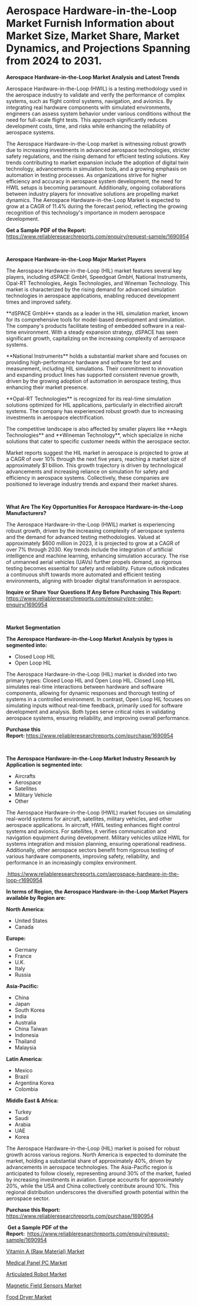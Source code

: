 <p><h1>Aerospace Hardware-in-the-Loop Market Furnish Information about Market Size, Market Share, Market Dynamics, and Projections Spanning from 2024 to 2031.</h1></p><p><strong>Aerospace Hardware-in-the-Loop Market Analysis and Latest Trends</strong></p>
<p><p>Aerospace Hardware-in-the-Loop (HWIL) is a testing methodology used in the aerospace industry to validate and verify the performance of complex systems, such as flight control systems, navigation, and avionics. By integrating real hardware components with simulated environments, engineers can assess system behavior under various conditions without the need for full-scale flight tests. This approach significantly reduces development costs, time, and risks while enhancing the reliability of aerospace systems.</p><p>The Aerospace Hardware-in-the-Loop market is witnessing robust growth due to increasing investments in advanced aerospace technologies, stricter safety regulations, and the rising demand for efficient testing solutions. Key trends contributing to market expansion include the adoption of digital twin technology, advancements in simulation tools, and a growing emphasis on automation in testing processes. As organizations strive for higher efficiency and accuracy in aerospace system development, the need for HWIL setups is becoming paramount. Additionally, ongoing collaborations between industry players for innovative solutions are propelling market dynamics. The Aerospace Hardware-in-the-Loop Market is expected to grow at a CAGR of 11.4% during the forecast period, reflecting the growing recognition of this technology's importance in modern aerospace development.</p></p>
<p><strong>Get a Sample PDF of the Report:&nbsp;</strong> <a href="https://www.reliableresearchreports.com/enquiry/request-sample/1690954?utm_campaign=1738&utm_medium=2&utm_source=Github&utm_content=ia&utm_term=19102024&utm_id=aerospace-hardware-in-the-loop">https://www.reliableresearchreports.com/enquiry/request-sample/1690954</a></p>
<p>&nbsp;</p>
<p><strong>Aerospace Hardware-in-the-Loop Major Market Players</strong></p>
<p><p>The Aerospace Hardware-in-the-Loop (HIL) market features several key players, including dSPACE GmbH, Speedgoat GmbH, National Instruments, Opal-RT Technologies, Aegis Technologies, and Wineman Technology. This market is characterized by the rising demand for advanced simulation technologies in aerospace applications, enabling reduced development times and improved safety.</p><p>**dSPACE GmbH** stands as a leader in the HIL simulation market, known for its comprehensive tools for model-based development and simulation. The company's products facilitate testing of embedded software in a real-time environment. With a steady expansion strategy, dSPACE has seen significant growth, capitalizing on the increasing complexity of aerospace systems.</p><p>**National Instruments** holds a substantial market share and focuses on providing high-performance hardware and software for test and measurement, including HIL simulations. Their commitment to innovation and expanding product lines has supported consistent revenue growth, driven by the growing adoption of automation in aerospace testing, thus enhancing their market presence.</p><p>**Opal-RT Technologies** is recognized for its real-time simulation solutions optimized for HIL applications, particularly in electrified aircraft systems. The company has experienced robust growth due to increasing investments in aerospace electrification. </p><p>The competitive landscape is also affected by smaller players like **Aegis Technologies** and **Wineman Technology**, which specialize in niche solutions that cater to specific customer needs within the aerospace sector. </p><p>Market reports suggest the HIL market in aerospace is projected to grow at a CAGR of over 10% through the next five years, reaching a market size of approximately $1 billion. This growth trajectory is driven by technological advancements and increasing reliance on simulation for safety and efficiency in aerospace systems. Collectively, these companies are positioned to leverage industry trends and expand their market shares.</p></p>
<p>&nbsp;</p>
<p><strong>What Are The Key Opportunities For Aerospace Hardware-in-the-Loop Manufacturers?</strong></p>
<p><p>The Aerospace Hardware-in-the-Loop (HWIL) market is experiencing robust growth, driven by the increasing complexity of aerospace systems and the demand for advanced testing methodologies. Valued at approximately $600 million in 2023, it is projected to grow at a CAGR of over 7% through 2030. Key trends include the integration of artificial intelligence and machine learning, enhancing simulation accuracy. The rise of unmanned aerial vehicles (UAVs) further propels demand, as rigorous testing becomes essential for safety and reliability. Future outlook indicates a continuous shift towards more automated and efficient testing environments, aligning with broader digital transformation in aerospace.</p></p>
<p><strong>Inquire or Share Your Questions If Any Before Purchasing This Report:</strong> <a href="https://www.reliableresearchreports.com/enquiry/pre-order-enquiry/1690954?utm_campaign=1738&utm_medium=2&utm_source=Github&utm_content=ia&utm_term=19102024&utm_id=aerospace-hardware-in-the-loop">https://www.reliableresearchreports.com/enquiry/pre-order-enquiry/1690954</a></p>
<p>&nbsp;</p>
<p><strong>Market Segmentation</strong></p>
<p><strong>The Aerospace Hardware-in-the-Loop Market Analysis by types is segmented into:</strong></p>
<p><ul><li>Closed Loop HIL</li><li>Open Loop HIL</li></ul></p>
<p><p>The Aerospace Hardware-in-the-Loop (HIL) market is divided into two primary types: Closed Loop HIL and Open Loop HIL. Closed Loop HIL simulates real-time interactions between hardware and software components, allowing for dynamic responses and thorough testing of systems in a controlled environment. In contrast, Open Loop HIL focuses on simulating inputs without real-time feedback, primarily used for software development and analysis. Both types serve critical roles in validating aerospace systems, ensuring reliability, and improving overall performance.</p></p>
<p><strong>Purchase this Report:&nbsp;</strong><a href="https://www.reliableresearchreports.com/purchase/1690954?utm_campaign=1738&utm_medium=2&utm_source=Github&utm_content=ia&utm_term=19102024&utm_id=aerospace-hardware-in-the-loop">https://www.reliableresearchreports.com/purchase/1690954</a></p>
<p>&nbsp;</p>
<p><strong>The Aerospace Hardware-in-the-Loop Market Industry Research by Application is segmented into:</strong></p>
<p><ul><li>Aircrafts</li><li>Aerospace</li><li>Satellites</li><li>Military Vehicle</li><li>Other</li></ul></p>
<p><p>The Aerospace Hardware-in-the-Loop (HWIL) market focuses on simulating real-world systems for aircraft, satellites, military vehicles, and other aerospace applications. In aircraft, HWIL testing enhances flight control systems and avionics. For satellites, it verifies communication and navigation equipment during development. Military vehicles utilize HWIL for systems integration and mission planning, ensuring operational readiness. Additionally, other aerospace sectors benefit from rigorous testing of various hardware components, improving safety, reliability, and performance in an increasingly complex environment.</p></p>
<p><a href="https://www.reliableresearchreports.com/aerospace-hardware-in-the-loop-r1690954?utm_campaign=1738&utm_medium=2&utm_source=Github&utm_content=ia&utm_term=19102024&utm_id=aerospace-hardware-in-the-loop">&nbsp;https://www.reliableresearchreports.com/aerospace-hardware-in-the-loop-r1690954</a></p>
<p><strong>In terms of Region, the Aerospace Hardware-in-the-Loop Market Players available by Region are:</strong></p>
<p>
    <p> <strong> North America: </strong>
        <ul>
            <li>United States</li>
            <li>Canada</li>
        </ul>
        </p> 
    <p> <strong> Europe: </strong>
        <ul>
            <li>Germany</li>
            <li>France</li>
            <li>U.K.</li>
            <li>Italy</li>
            <li>Russia</li>
        </ul>
        </p> 
    <p> <strong> Asia-Pacific: </strong>
        <ul>
            <li>China</li>
            <li>Japan</li>
            <li>South Korea</li>
            <li>India</li>
            <li>Australia</li>
            <li>China Taiwan</li>
            <li>Indonesia</li>
            <li>Thailand</li>
            <li>Malaysia</li>
        </ul>
        </p> 
    <p> <strong> Latin America: </strong>
        <ul>
            <li>Mexico</li>
            <li>Brazil</li>
            <li>Argentina Korea</li>
            <li>Colombia</li>
        </ul>
        </p> 
    <p> <strong> Middle East & Africa: </strong>
        <ul>
            <li>Turkey</li>
            <li>Saudi</li>
            <li>Arabia</li>
            <li>UAE</li>
            <li>Korea</li>
        </ul>
    </p>
    </p>
<p><p>The Aerospace Hardware-in-the-Loop (HIL) market is poised for robust growth across various regions. North America is expected to dominate the market, holding a substantial share of approximately 40%, driven by advancements in aerospace technologies. The Asia-Pacific region is anticipated to follow closely, representing around 30% of the market, fueled by increasing investments in aviation. Europe accounts for approximately 20%, while the USA and China collectively contribute around 10%. This regional distribution underscores the diversified growth potential within the aerospace sector.</p></p>
<p><strong>Purchase this Report: </strong><a href="https://www.reliableresearchreports.com/purchase/1690954?utm_campaign=1738&utm_medium=2&utm_source=Github&utm_content=ia&utm_term=19102024&utm_id=aerospace-hardware-in-the-loop">https://www.reliableresearchreports.com/purchase/1690954</a></p>
<p>&nbsp;<strong>Get a Sample PDF of the Report:&nbsp;&nbsp;</strong><a href="https://www.reliableresearchreports.com/enquiry/request-sample/1690954?utm_campaign=1738&utm_medium=2&utm_source=Github&utm_content=ia&utm_term=19102024&utm_id=aerospace-hardware-in-the-loop">https://www.reliableresearchreports.com/enquiry/request-sample/1690954</a></p>
<p><strong></strong></p>
<p><p><a href="https://github.com/sakalstgliemsk/Market-Research-Report-List-1/blob/main/vitamin-a-raw-material-market.md?utm_campaign=1738&utm_medium=2&utm_source=Github&utm_content=ia&utm_term=19102024&utm_id=aerospace-hardware-in-the-loop">Vitamin A (Raw Material) Market</a></p><p><a href="https://www.linkedin.com/pulse/medical-panel-pc-sector-surge-65-growth-roadmap-2031-my-mkt-intel-lnkuf?utm_campaign=1738&utm_medium=2&utm_source=Github&utm_content=ia&utm_term=19102024&utm_id=aerospace-hardware-in-the-loop">Medical Panel PC Market</a></p><p><a href="https://www.linkedin.com/pulse/articulated-robot-market-trends-focusing-insight-forecast-nqlde?utm_campaign=1738&utm_medium=2&utm_source=Github&utm_content=ia&utm_term=19102024&utm_id=aerospace-hardware-in-the-loop">Articulated Robot Market</a></p><p><a href="https://www.linkedin.com/pulse/global-magnetic-field-sensors-market-opportunities-forecast-bkd4e?utm_campaign=1738&utm_medium=2&utm_source=Github&utm_content=ia&utm_term=19102024&utm_id=aerospace-hardware-in-the-loop">Magnetic Field Sensors Market</a></p><p><a href="https://www.linkedin.com/pulse/food-dryer-market-navigating-challenges-unlocking-potential-quzve?utm_campaign=1738&utm_medium=2&utm_source=Github&utm_content=ia&utm_term=19102024&utm_id=aerospace-hardware-in-the-loop">Food Dryer Market</a></p></p>